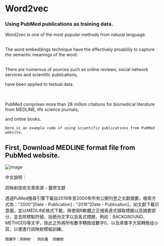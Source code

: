 # Word2vec
### Using PubMed publications as training data.
Word2vec is one of the most popular methods from natural language.<br />
<br />

The word embeddings technique have the effectively proabliliy to capture the semantic meanings of the word.<br />
<br />

There are numerous of sources such as online reviews, social network services and scientific publications, <br />

have been applied to textual data.
<br />
<br />
<br />

PubMed comprises more than 28 million citations for biomedical literature from MEDLINE, life science journals, 

and online books.<br />

    Here is an example code of using scientific publications from PubMed website.
    
    
## First, Download MEDLINE format file from PubMed website.


![image](https://github.com/Imshepherd/wordVectors-R-PubMed-Resourse/blob/master/example_picture.png)









中文說明：

詞映射技術文章來源 – 醫學文獻

透過PuMed搜尋引擎下載自2016年至2000年所有公開刊登之文獻摘要，檢索方式為："2000"[Date - Publication] : "2016"[Date - Publication]，如文獻下載示意圖，並以MEDLINE格式下載，再使用R軟體之正規表達式擷取標題以及摘要部分，並去除標點符號、括號內文字以及各式標題，例如：BACKGROUND、METHODS等文字，除此之外將所有數字轉換成數字0，以及將單字大寫轉換成小寫，以便進行詞映射模組訓練。

    關鍵字：詞映射   詞向量  詞鑲嵌
    

